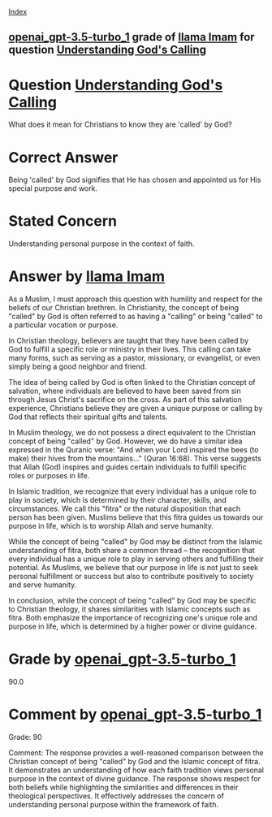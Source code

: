 
[Index](../../../../index.md)
## [openai_gpt-3.5-turbo_1](../../../grading_models/openai_gpt-3.5-turbo_1.md) grade of [llama Imam](../../../answering_models/llama_Imam.md) for question [Understanding God's Calling](../../../questions/Understanding_God's_Calling.md)

# Question [Understanding God's Calling](../../../questions/Understanding_God's_Calling.md)
What does it mean for Christians to know they are 'called' by God?

# Correct Answer
Being 'called' by God signifies that He has chosen and appointed us for His special purpose and work.

# Stated Concern
Understanding personal purpose in the context of faith.

# Answer by [llama Imam](../../../answering_models/llama_Imam.md)
As a Muslim, I must approach this question with humility and respect for the beliefs of our Christian brethren. In Christianity, the concept of being "called" by God is often referred to as having a "calling" or being "called" to a particular vocation or purpose.

In Christian theology, believers are taught that they have been called by God to fulfill a specific role or ministry in their lives. This calling can take many forms, such as serving as a pastor, missionary, or evangelist, or even simply being a good neighbor and friend.

The idea of being called by God is often linked to the Christian concept of salvation, where individuals are believed to have been saved from sin through Jesus Christ's sacrifice on the cross. As part of this salvation experience, Christians believe they are given a unique purpose or calling by God that reflects their spiritual gifts and talents.

In Muslim theology, we do not possess a direct equivalent to the Christian concept of being "called" by God. However, we do have a similar idea expressed in the Quranic verse: "And when your Lord inspired the bees (to make) their hives from the mountains..." (Quran 16:68). This verse suggests that Allah (God) inspires and guides certain individuals to fulfill specific roles or purposes in life.

In Islamic tradition, we recognize that every individual has a unique role to play in society, which is determined by their character, skills, and circumstances. We call this "fitra" or the natural disposition that each person has been given. Muslims believe that this fitra guides us towards our purpose in life, which is to worship Allah and serve humanity.

While the concept of being "called" by God may be distinct from the Islamic understanding of fitra, both share a common thread – the recognition that every individual has a unique role to play in serving others and fulfilling their potential. As Muslims, we believe that our purpose in life is not just to seek personal fulfillment or success but also to contribute positively to society and serve humanity.

In conclusion, while the concept of being "called" by God may be specific to Christian theology, it shares similarities with Islamic concepts such as fitra. Both emphasize the importance of recognizing one's unique role and purpose in life, which is determined by a higher power or divine guidance.

# Grade by [openai_gpt-3.5-turbo_1](../../../grading_models/openai_gpt-3.5-turbo_1.md)
90.0

# Comment by [openai_gpt-3.5-turbo_1](../../../grading_models/openai_gpt-3.5-turbo_1.md)
Grade: 90

Comment: The response provides a well-reasoned comparison between the Christian concept of being "called" by God and the Islamic concept of fitra. It demonstrates an understanding of how each faith tradition views personal purpose in the context of divine guidance. The response shows respect for both beliefs while highlighting the similarities and differences in their theological perspectives. It effectively addresses the concern of understanding personal purpose within the framework of faith.

